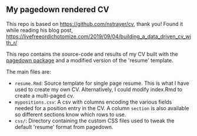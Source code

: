 ## My pagedown rendered CV

This repo is based on https://github.com/nstrayer/cv, thank you! Found it while reading his blog post, https://livefreeordichotomize.com/2019/09/04/building_a_data_driven_cv_with_r/

This repo contains the source-code and results of my CV built with the [pagedown package](https://pagedown.rbind.io) and a modified version of the 'resume' template. 

The main files are:

- `resume.Rmd`: Source template for single page resume. This is what I have used to create my own CV. Alternatively, I could modify index.Rmd to create a multi-paged cv.
- `mypositions.csv`: A csv with columns encoding the various fields needed for a position entry in the CV. A column `section` is also available so different sections know which rows to use.
- `css/`: Directory containing the custom CSS files used to tweak the default 'resume' format from pagedown.
